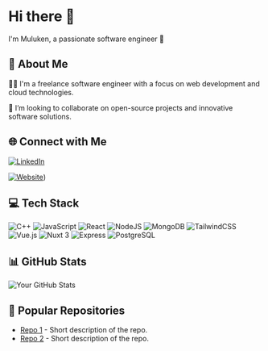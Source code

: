 # Hi there 👋
I'm Muluken, a passionate software engineer 🚀

## 💫 About Me
👨‍💻 I'm a freelance software engineer with a focus on web development and cloud technologies.



🔭 I’m looking to collaborate on open-source projects and innovative software solutions.

## 🌐 Connect with Me
[![LinkedIn](https://img.shields.io/badge/LinkedIn-Profile-blue)](http://www.linkedin.com/in/muluken-demis-711107259)

[![Website](https://img.shields.io/badge/Website-YourSite-blue)](https://cinema-app-liart.vercel.app/))

## 💻 Tech Stack
![C++](https://img.shields.io/badge/-C++-blue)
![JavaScript](https://img.shields.io/badge/-JavaScript-blue)
![React](https://img.shields.io/badge/-React-blue)
![NodeJS](https://img.shields.io/badge/-Node.js-blue)
![MongoDB](https://img.shields.io/badge/-MongoDB-blue)
![TailwindCSS](https://img.shields.io/badge/-TailwindCSS-blue)
![Vue.js](https://img.shields.io/badge/-Vue.js-blue)
![Nuxt 3](https://img.shields.io/badge/-Nuxt%203-blue)
![Express](https://img.shields.io/badge/-Express.js-blue)
![PostgreSQL](https://img.shields.io/badge/-PostgreSQL-blue)


## 📊 GitHub Stats
![Your GitHub Stats](https://github-readme-stats.vercel.app/api?username=mullermad&show_icons=true&hide_title=true)

## 🌟 Popular Repositories
- [Repo 1](https://github.com/mullermad/CinemaApp) - Short description of the repo.
- [Repo 2](https://github.com/mullermad/mentorshipBackend) - Short description of the repo.

